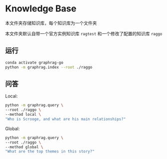 # Knowledge Base

本文件夹存储知识库，每个知识库为一个文件夹

本文件夹默认自带一个官方实例知识库 `ragtest` 和一个修改了配置的知识库 `raggo`

## 运行

```bash
conda activate graphrag-go
python -m graphrag.index --root ./raggo
```

## 问答

Local:

```bash
python -m graphrag.query \
--root ./raggo \
--method local \
"Who is Scrooge, and what are his main relationships?"
```

Global:

```bash
python -m graphrag.query \
--root ./raggo \
--method global \
"What are the top themes in this story?"
```
